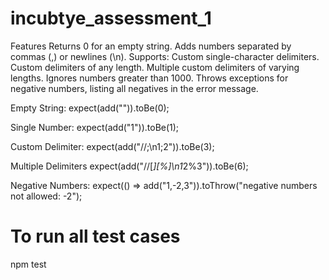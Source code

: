 # incubtye_assessment_1
Features
Returns 0 for an empty string.
Adds numbers separated by commas (,) or newlines (\n).
Supports:
Custom single-character delimiters.
Custom delimiters of any length.
Multiple custom delimiters of varying lengths.
Ignores numbers greater than 1000.
Throws exceptions for negative numbers, listing all negatives in the error message.



Empty String:
expect(add("")).toBe(0);

Single Number:
expect(add("1")).toBe(1);

Custom Delimiter:
expect(add("//;\n1;2")).toBe(3);

Multiple Delimiters
expect(add("//[*][%]\n1*2%3")).toBe(6);

Negative Numbers:
expect(() => add("1,-2,3")).toThrow("negative numbers not allowed: -2");


# To run all test cases
npm test